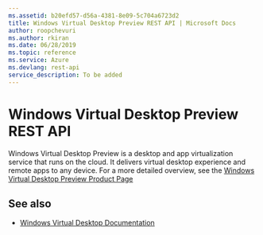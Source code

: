 ```yaml
---
ms.assetid: b20efd57-d56a-4381-8e09-5c704a6723d2
title: Windows Virtual Desktop Preview REST API | Microsoft Docs
author: roopchevuri
ms.author: rkiran
ms.date: 06/28/2019
ms.topic: reference
ms.service: Azure
ms.devlang: rest-api
service_description: To be added
---
```


# Windows Virtual Desktop Preview REST API

Windows Virtual Desktop Preview is a desktop and app virtualization service that runs on the cloud. It delivers virtual desktop experience and remote apps to any device.  For a more detailed overview, see the [Windows Virtual Desktop Preview Product Page](https://azure.microsoft.com/en-us/services/virtual-desktop/)

## See also

- [Windows Virtual Desktop Documentation](https://docs.microsoft.com/en-us/azure/virtual-desktop/) 


